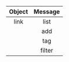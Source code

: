 Object        |      Message
:------------:|:--------------:
link          | list
              | add
              | tag
              | filter